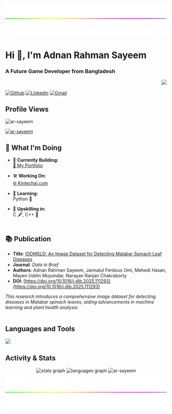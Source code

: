 <!--## **Introduction**-->
<div>
  <p align=right><img height="100" width="1200" src="https://github.com/ar-sayeem/ar-sayeem/blob/main/rainbow-line.gif" /></p>
  <h1><b>Hi 👋, I'm Adnan Rahman Sayeem</b></h1>
  <h3><b>A Future Game Developer from Bangladesh </b></h3>
  <p align=right><img height="200" src="https://media4.giphy.com/media/v1.Y2lkPTc5MGI3NjExZ3pjcHdxbThkMzRzNTB1aDU5ZzR2bzY2a21zdTRsM3NvYW9uOGVtaCZlcD12MV9pbnRlcm5hbF9naWZfYnlfaWQmY3Q9Zw/s31Rm4W3wHpZe/giphy.webp" /></p>
</div>

[![Github](https://img.shields.io/badge/-Github-000?style=flat&logo=Github&logoColor=white)](https://github.com/ar-sayeem)
[![Linkedin](https://img.shields.io/badge/-LinkedIn-blue?style=flat&logo=Linkedin&logoColor=white)](https://www.linkedin.com/in/adnan-rahman-sayeem)
[![Gmail](https://img.shields.io/badge/-Gmail-c14438?style=flat&logo=Gmail&logoColor=white)](mailto:adnan.rahman.sayeem@gmail.com)

## **Profile Views**
<p align="left"> <img src="https://komarev.com/ghpvc/?username=ar-sayeem&label=Profile%20views&color=0e75b6&style=flat" alt="ar-sayeem" /> </p>
<p align="left"> <a href="https://github.com/ryo-ma/github-profile-trophy"><img src="https://github-profile-trophy.vercel.app/?username=ar-sayeem" alt="ar-sayeem" /></a> </p>

<!--
<p align="left"> <a href="https://twitter.com/ar_sayeem0" target="blank"><img src="https://img.shields.io/twitter/follow/ar_sayeem0?logo=twitter&style=for-the-badge" alt="ar_sayeem0" /></a> </p>
-->

## 🌟 **What I'm Doing**

- 🔭 **Currently Building:**  
  [🚀 My Portfolio](https://ar-sayeem.github.io/portfolio/)

- 🛠️ **Working On:**  
  [🌐 Kintechai.com](https://ar-sayeem.github.io/Kintechai.com)

- 🌱 **Learning:**  
  Python 🐍  

- 💬 **Upskilling in:**  
  C 🖋️, C++ 🚀</br></br>

<!--
- 🧠 **Skilled in:**</br>
  <img src="https://media.giphy.com/media/kjpKQ8wXVVocN5IIyK/giphy.gif?cid=ecf05e47pcn62n3xu1a6h75tj95hqolg4b9ofmvrmtu15xze&ep=v1_gifs_search&rid=giphy.gif&ct=g" width = "70">
-->

## 📚 **Publication**
- **Title**: [IDDMSLD: An Image Dataset for Detecting Malabar Spinach Leaf Diseases](https://doi.org/10.1016/j.dib.2025.111293)  
- **Journal**: *Data in Brief*  
- **Authors**: Adnan Rahman Sayeem, Jannatul Ferdous Omi, Mehedi Hasan, Mayen Uddin Mojumdar, Narayan Ranjan Chakraborty  
- **DOI**: [https://doi.org/10.1016/j.dib.2025.111293](https://doi.org/10.1016/j.dib.2025.111293)  

*This research introduces a comprehensive image dataset for detecting diseases in Malabar spinach leaves, aiding advancements in machine learning and plant health analysis.*
</br></br>


<!--
## **Connect with me**
<p align="LEFT">
<a href="https://linkedin.com/in/adnan-rahman-sayeem" target="blank"><img align="center" src="https://github.com/ar-sayeem/little-storage/blob/main/Images/social/icon/linkedin.png" height="40" width="40" /></a></p>  -->


## **Languages and Tools**
<p align="left"> <a href="https://github.com/ar-sayeem"><img src="https://skillicons.dev/icons?i=c,cpp,py,html,js,java,figma,git,eclipse,ai,ps,unity,unreal"> </a></p>
<!--
<p>
<img src="https://media.giphy.com/media/3rCcV6sC1o2GY/giphy.gif" width="50">
<img src="https://i.giphy.com/media/LMt9638dO8dftAjtco/200.webp" width="50">
<img src="https://media.giphy.com/media/v1.Y2lkPTc5MGI3NjExZnlkZDh2MnRsbmEzZGVlbHlsa2wwa3J1MTkxdm5uOGUwYTZ1cTJmaCZlcD12MV9naWZzX3NlYXJjaCZjdD1n/l3vRfNA1p0rvhMSvS/giphy.gif" width="60" height="40">
<img src="https://media3.giphy.com/media/ln7z2eWriiQAllfVcn/200w.webp" width="50">
<img src="https://github.com/ar-sayeem/little-storage/blob/main/gif/figma_logo.gif" weidth="50" height="50"> figma
<img src="" width="70">
<img src="" width="70">
<img src="https://i.giphy.com/media/IdyAQJVN2kVPNUrojM/200.webp" width="50"> vs
<img src="https://media3.giphy.com/media/kdFc8fubgS31b8DsVu/giphy.webp" width="50"> node
<img src="https://media.giphy.com/media/kH1DBkPNyZPOk0BxrM/giphy.gif" width="100"> git
<p>
-->

## **Activity & Stats**
<div align="center">
  <img src="https://github-readme-stats.vercel.app/api?username=ar-sayeem&hide_title=false&hide_rank=false&show_icons=true&include_all_commits=true&count_private=true&disable_animations=false&theme=gruvbox&bg_color=282828&locale=en&hide_border=false" height="170"       
  alt="stats graph" />
  <img src="https://github-readme-stats.vercel.app/api/top-langs?username=ar-sayeem&locale=en&hide_title=false&layout=compact&card_width=400&langs_count=8&theme=gruvbox&bg_color=282828&hide_border=false" height="170" alt="languages graph" />
  <img src="https://github-readme-streak-stats.herokuapp.com/?user=ar-sayeem&hide_title=false&hide_rank=false&show_icons=true&include_all_commits=true&count_private=true&disable_animations=false&theme=gruvbox&bg_color=282828&locale=en&hide_border=false" height="180"       width="400" alt="ar-sayeem" /></div>

  <p align=right><img height="100" width="1200" src="https://github.com/ar-sayeem/ar-sayeem/blob/main/rainbow-line.gif" /></p>
